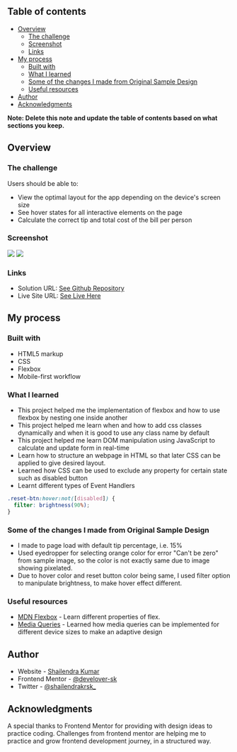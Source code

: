 ## Table of contents

- [Overview](#overview)
  - [The challenge](#the-challenge)
  - [Screenshot](#screenshot)
  - [Links](#links)
- [My process](#my-process)
  - [Built with](#built-with)
  - [What I learned](#what-i-learned)
  - [Some of the changes I made from Original Sample Design](#Some-of-the-changes-I-made-from-Original-Sample-Design)
  - [Useful resources](#useful-resources)
- [Author](#author)
- [Acknowledgments](#acknowledgments)

**Note: Delete this note and update the table of contents based on what sections you keep.**

## Overview

### The challenge

Users should be able to:

- View the optimal layout for the app depending on the device's screen size
- See hover states for all interactive elements on the page
- Calculate the correct tip and total cost of the bill per person

### Screenshot

![](./images/Screenshot-Desktop.jpg)
![](./images/Screenshot-Mobile.png)

### Links

- Solution URL: [See Github Repository](https://github.com/softwaredev-sk/tip-calculator)
- Live Site URL: [See Live Here](http://tip-calculator-sk.vercel.app/)

## My process

### Built with

- HTML5 markup
- CSS
- Flexbox
- Mobile-first workflow

### What I learned

- This project helped me the implementation of flexbox and how to use flexbox by nesting one inside another
- This project helped me learn when and how to add css classes dynamically and when it is good to use any class name by default
- This project helped me learn DOM manipulation using JavaScript to calculate and update form in real-time
- Learn how to structure an webpage in HTML so that later CSS can be applied to give desired layout.
- Learned how CSS can be used to exclude any property for certain state such as disabled button
- Learnt different types of Event Handlers

```css
.reset-btn:hover:not([disabled]) {
  filter: brightness(90%);
}
```

### Some of the changes I made from Original Sample Design

- I made to page load with default tip percentage, i.e. 15%
- Used eyedropper for selecting orange color for error "Can't be zero" from sample image, so the color is not exactly same due to image showing pixelated.
- Due to hover color and reset button color being same, I used filter option to manipulate brightness, to make hover effect different.

### Useful resources

- [MDN Flexbox](https://developer.mozilla.org/en-US/docs/Learn/CSS/CSS_layout/Flexbox) - Learn different properties of flex.
- [Media Queries](https://developer.mozilla.org/en-US/docs/Web/CSS/@media) - Learned how media queries can be implemented for different device sizes to make an adaptive design

## Author

- Website - [Shailendra Kumar](https://www.shailendra.xyz)
- Frontend Mentor - [@develover-sk](https://www.frontendmentor.io/profile/develover-sk)
- Twitter - [@shailendrakrsk\_](https://www.twitter.com/shailendrakrsk_)

## Acknowledgments

A special thanks to Frontend Mentor for providing with design ideas to practice coding. Challenges from frontend mentor are helping me to practice and grow frontend development journey, in a structured way.
